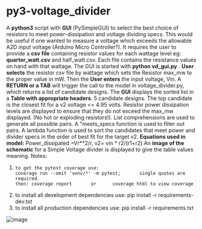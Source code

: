 # py3-voltage_divider
A **python3** script with **GUI** (PySimpleGUI) to select the best choice of resistors to meet power-dissipation and voltage dividing specs. 
This would be useful if one wanted to measure a voltage which exceeds the allowable A2D input voltage (Arduino Micro Controller?).
It requires the user to provide a **csv file** containing resistor values for each wattage level eg: **quarter_watt.csv** and half_watt.csv. Each
file contains the resistance values on hand with that wattage.
The GUI is started with **python vd_gui.py** . **User selects** the resistor csv file by wattage which sets the Resistor max_mw to the proper value in mW.
Then the **User enters** the input voltage, Vin. A **RETURN or a TAB** will trigger the call to the model in voltage_divider.py, which returns a list of candidate designs. The **GUI** displays the sorted list in a **Table with appropriate headers**.
5 candidate designs. The top candidate is the closest fit for a v2 voltage <= 4.95 volts. Resistor power dissipation levels are displayed to ensure
that they do not exceed the max_mw displayed. (No hot or exploding resistors!). List comprehensions are used to generate all possible pairs. A "meets_specs
function is used to filter out pairs. A lambda function is used to sort the candidates that meet power and divider specs in the order of best fit for
the target v2. **Equations used in model:** Power_dissipated =Vr**2/r, v2= vin * r2/(r1+r2)
An **image of the schematic** for a Simple Voltage divider is displayed to give the table values meaning. Notes: 
1.     to get the pytest coverage use:  
       coverage run --omit 'venv/*' -m pytest;       single quotes are required.
       then: coverage report       or      coverage html to view coverage 
2. to install all development dependencies use: pip install -r requirements-dev.txt
3. to install all production dependencies use: pip install -r requirements.txt

![image](https://user-images.githubusercontent.com/6226186/123393078-99d77180-d552-11eb-819e-d7f9e5c6373c.png)

